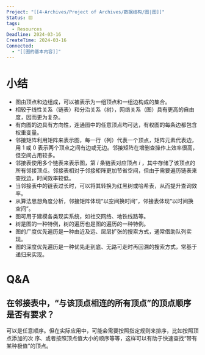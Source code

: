 ```yaml
---
Project: "[[4-Archives/Project of Archives/数据结构/图|图]]"
Status: 🟨
tags:
  - Resources
Deadline: 2024-03-16
CreateTime: 2024-03-16
Connected:
  - "[[图的基本内容]]"
---
```

# 小结
- 图由顶点和边组成，可以被表示为一组顶点和一组边构成的集合。
- 相较于线性关系（链表）和分治关系（树），网络关系（图）具有更高的自由度，因而更为复杂。
- 有向图的边具有方向性，连通图中的任意顶点均可达，有权图的每条边都包含权重变量。
- 邻接矩阵利用矩阵来表示图，每一行（列）代表一个顶点，矩阵元素代表边，用 1 或 0 表示两个顶点之间有边或无边。邻接矩阵在增删查操作上效率很高，但空间占用较多。
- 邻接表使用多个链表来表示图，第 𝑖 条链表对应顶点 𝑖 ，其中存储了该顶点的所有邻接顶点。邻接表相对于邻接矩阵更加节省空间，但由于需要遍历链表来查找边，时间效率较低。
- 当邻接表中的链表过长时，可以将其转换为红黑树或哈希表，从而提升查询效率。
- 从算法思想角度分析，邻接矩阵体现“以空间换时间”，邻接表体现“以时间换空间”。
- 图可用于建模各类现实系统，如社交网络、地铁线路等。
- 树是图的一种特例，树的遍历也是图的遍历的一种特例。
- 图的广度优先遍历是一种由近及远、层层扩张的搜索方式，通常借助队列实现。
- 图的深度优先遍历是一种优先走到底、无路可走时再回溯的搜索方式，常基于递归来实现。

# Q&A
## 在邻接表中，“与该顶点相连的所有顶点”的顶点顺序是否有要求？
可以是任意顺序。但在实际应用中，可能会需要按照指定规则来排序，比如按照顶点添加的次
序、或者按照顶点值大小的顺序等等，这样可以有助于快速查找“带有某种极值”的顶点。